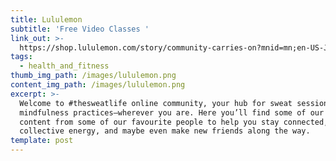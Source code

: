 ```yaml
---
title: Lululemon
subtitle: 'Free Video Classes '
link_out: >-
  https://shop.lululemon.com/story/community-carries-on?mnid=mn;en-US-JSON;community;events;online-community-resources
tags:
  - health_and_fitness
thumb_img_path: /images/lululemon.png
content_img_path: /images/lululemon.png
excerpt: >-
  Welcome to #thesweatlife online community, your hub for sweat sessions and
  mindfulness practices—wherever you are. Here you’ll find some of our best
  content from some of our favourite people to help you stay connected, harness
  collective energy, and maybe even make new friends along the way.
template: post
---
```

